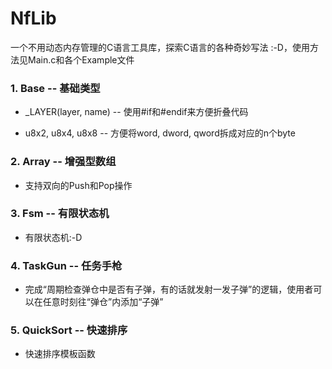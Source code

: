 # NfLib

一个不用动态内存管理的C语言工具库，探索C语言的各种奇妙写法 :-D，使用方法见Main.c和各个Example文件

### 1. Base -- 基础类型

- _LAYER(layer, name) -- 使用#if和#endif来方便折叠代码

- u8x2, u8x4, u8x8 -- 方便将word, dword, qword拆成对应的n个byte
### 2. Array -- 增强型数组

- 支持双向的Push和Pop操作

### 3. Fsm -- 有限状态机

- 有限状态机:-D

### 4. TaskGun -- 任务手枪

- 完成“周期检查弹仓中是否有子弹，有的话就发射一发子弹”的逻辑，使用者可以在任意时刻往“弹仓”内添加“子弹”

### 5. QuickSort -- 快速排序

- 快速排序模板函数
